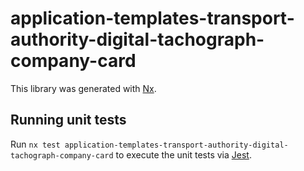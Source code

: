 # application-templates-transport-authority-digital-tachograph-company-card

This library was generated with [Nx](https://nx.dev).

## Running unit tests

Run `nx test application-templates-transport-authority-digital-tachograph-company-card` to execute the unit tests via [Jest](https://jestjs.io).
